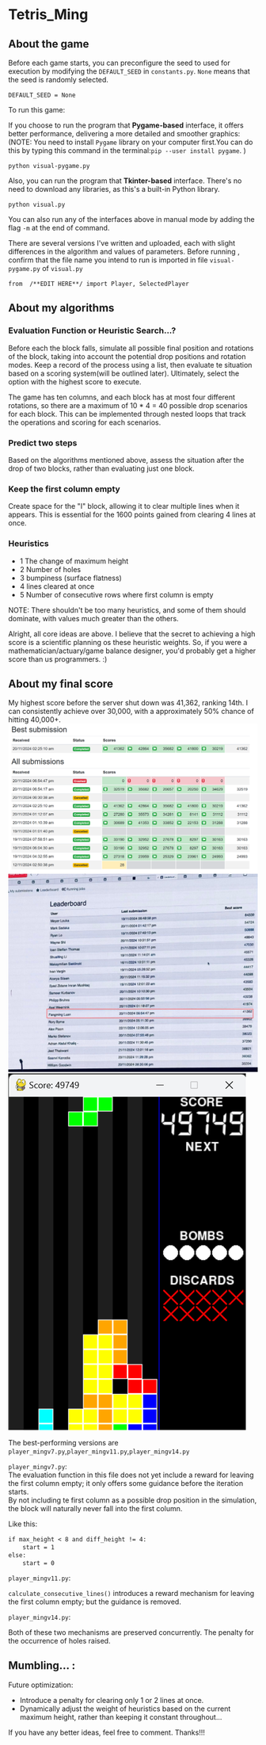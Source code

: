 
# Tetris_Ming

## About the game

Before each game starts, you can preconfigure the seed to used for execution by modifying the `DEFAULT_SEED` in `constants.py`. 
`None` means that the seed is randomly selected.

```
DEFAULT_SEED = None
```

To run this game:

If you choose to run the program that **Pygame-based** interface, it offers better performance, delivering a more detailed and smoother graphics:  
(NOTE: You need to install `Pygame` library on your computer first.You can do this by typing this command in the terminal:`pip --user install pygame`. )

```
python visual-pygame.py
```
Also, you can run the program that **Tkinter-based** interface. There's no need to download any libraries, as this's a built-in Python library.
```
python visual.py
```
You can also run any of the interfaces above in manual mode by adding the flag `-m` at the end of command.

There are several versions I've written and uploaded, each with slight differences in the algorithm and values of parameters. 
Before running , confirm that the file name you intend to run is imported in file `visual-pygame.py` of `visual.py`
```
from  /**EDIT HERE**/ import Player, SelectedPlayer
```

## About my algorithms

### Evaluation Function or  Heuristic Search...?

Before each the block falls, simulate all possible final position and rotations of the block, taking into account the potential drop positions and rotation modes. Keep a record of the process using a list, then evaluate te situation based on a scoring system(will be outlined later). Ultimately, select the option with the highest score to execute.

The game has ten columns, and each block has at most four different rotations, so there are a maximum of 10 * 4 = 40 possible drop scenarios for each block. This can be implemented through nested loops that track the operations and scoring for each scenarios.


### Predict two steps

Based on the algorithms mentioned above, assess the situation after the drop of two blocks, rather than evaluating just one block.

### Keep the first column empty
Create space for the "I" block, allowing it to clear multiple lines when it appears. This is essential for the 1600 points gained from clearing 4 lines at once.

### Heuristics
- 1 The change of maximum height 
- 2 Number of holes
- 3 bumpiness (surface flatness)
- 4 lines cleared at once
- 5 Number of consecutive rows where first column is empty 

NOTE: There shouldn't be too many heuristics, and some of them should dominate, with values much greater than the others.


Alright, all core ideas are above. I believe that the secret to achieving a high score is a scientific planning os these heuristic weights. So, if you were a mathematician/actuary/game balance designer, you'd probably get a higher score than us programmers. :)



## About my final score

My highest score before the server shut down was 41,362, ranking 14th. I can consistently achieve over 30,000, with a approximately 50% chance of hitting 40,000+. 
![FinalScoreboard](FinalScoreboard.png)
![FinalLeaderboard](FinalLeaderboard.jpg)
![MVP](MVP.png)



The best-performing versions are 
`player_mingv7.py`,`player_mingv11.py`,`player_mingv14.py`

`player_mingv7.py`:  
The evaluation function in this file does not yet include a reward for leaving the first column empty; it only offers some guidance before the iteration starts.   
By not including te first column as a possible drop position in the simulation, the block will naturally never fall into the first column.

Like this:
```
if max_height < 8 and diff_height != 4:
    start = 1 
else:
    start = 0 
```

`player_mingv11.py`:

`calculate_consecutive_lines()` introduces a reward mechanism for leaving the first column empty; but the guidance is removed.


`player_mingv14.py`:

Both of these two mechanisms are preserved concurrently.
The penalty for the occurrence of holes raised.



## Mumbling... : 
Future optimization: 
- Introduce a penalty for clearing only 1 or 2 lines at once.
- Dynamically adjust the weight of heuristics based on the current maximum height, rather than keeping it constant throughout...

If you have any better ideas, feel free to comment. Thanks!!!
